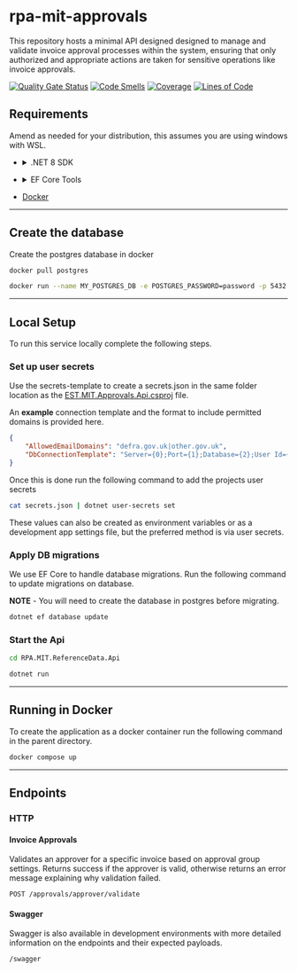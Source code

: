 # rpa-mit-approvals

This repository hosts a minimal API designed designed to manage and validate invoice approval processes within the system, ensuring that only authorized and appropriate actions are taken for sensitive operations like invoice approvals.

[![Quality Gate Status](https://sonarcloud.io/api/project_badges/measure?project=rpa-mit-approvals&metric=alert_status)](https://sonarcloud.io/summary/new_code?id=rpa-mit-approvals) [![Code Smells](https://sonarcloud.io/api/project_badges/measure?project=rpa-mit-approvals&metric=code_smells)](https://sonarcloud.io/summary/new_code?id=rpa-mit-approvals) [![Coverage](https://sonarcloud.io/api/project_badges/measure?project=rpa-mit-approvals&metric=coverage)](https://sonarcloud.io/summary/new_code?id=rpa-mit-approvals) [![Lines of Code](https://sonarcloud.io/api/project_badges/measure?project=rpa-mit-approvals&metric=ncloc)](https://sonarcloud.io/summary/new_code?id=rpa-mit-approvals)
## Requirements

Amend as needed for your distribution, this assumes you are using windows with WSL.
- <details>
    <summary> .NET 8 SDK </summary>
    

    #### Basic instructions for installing the .NET 8 SDK on a debian based system.
  
    Amend as needed for your distribution.

    ```bash
    wget https://packages.microsoft.com/config/debian/12/packages-microsoft-prod.deb -O packages-microsoft-prod.deb
    sudo dpkg -i packages-microsoft-prod.deb
    sudo apt-get update && sudo apt-get install -y dotnet-sdk-8.0
    ```
</details>

- <details>
    <summary> EF Core Tools </summary>
    
    ```bash
    dotnet tool install --global dotnet-ef
    ```
</details>

- [Docker](https://docs.docker.com/desktop/install/linux-install/)

---
## Create the database

Create the postgres database in docker

```bash
docker pull postgres
```

```bash
docker run --name MY_POSTGRES_DB -e POSTGRES_PASSWORD=password -p 5432:5432 -d postgres
```

---
## Local Setup

To run this service locally complete the following steps.

### Set up user secrets

Use the secrets-template to create a secrets.json in the same folder location as the [EST.MIT.Approvals.Api.csproj](https://github.com/DEFRA/rpa-mit-approvals/blob/main/EST.MIT.Approvals.Api/EST.MIT.Approvals.Api.csproj") file. 

An **example** connection template and the format to include permitted domains is provided here.

```json
{
	"AllowedEmailDomains": "defra.gov.uk|other.gov.uk",
	"DbConnectionTemplate": "Server={0};Port={1};Database={2};User Id={3};Password={4};"
}
```

Once this is done run the following command to add the projects user secrets

```bash
cat secrets.json | dotnet user-secrets set
```

These values can also be created as environment variables or as a development app settings file, but the preferred method is via user secrets.

### Apply DB migrations

We use EF Core to handle database migrations. Run the following command to update migrations on database.

**NOTE** - You will need to create the database in postgres before migrating.

```bash
dotnet ef database update
```
### Start the Api

```bash
cd RPA.MIT.ReferenceData.Api
```

```bash
dotnet run
```

---
## Running in Docker

To create the application as a docker container run the following command in the parent directory.

```bash
docker compose up
```

---

## Endpoints

### HTTP

#### Invoice Approvals

Validates an approver for a specific invoice based on approval group settings. Returns success if the approver is valid, otherwise returns an error message explaining why validation failed.

```http
POST /approvals/approver/validate
```
#### Swagger

Swagger is also available in development environments with more detailed information on the endpoints and their expected payloads.
```http
/swagger
```

